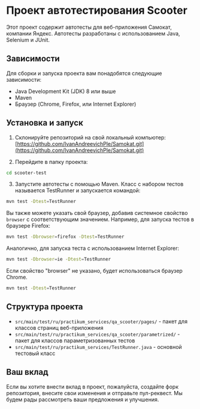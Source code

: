# Проект автотестирования Scooter

Этот проект содержит автотесты для веб-приложения Самокат, компании Яндекс. Автотесты разработаны с использованием Java, Selenium и JUnit.

## Зависимости

Для сборки и запуска проекта вам понадобятся следующие зависимости:
- Java Development Kit (JDK) 8 или выше
- Maven
- Браузер (Chrome, Firefox, или Internet Explorer)

## Установка и запуск

1. Склонируйте репозиторий на свой локальный компьютер:
[https://github.com/IvanAndreevichPle/Samokat.git](https://github.com/IvanAndreevichPle/Samokat.git)

2. Перейдите в папку проекта:
```bash
cd scooter-test
```
3. Запустите автотесты с помощью Maven. Класс с набором тестов называется TestRunner и запускается командой:
```bash
mvn test -Dtest=TestRunner
```

Вы также можете указать свой браузер, добавив системное свойство `browser` с соответствующим значением. Например, для запуска тестов в браузере Firefox:

```bash
mvn test -Dbrowser=firefox -Dtest=TestRunner
```
Аналогично, для запуска теста с использованием Internet Explorer:

```bash
mvn test -Dbrowser=ie -Dtest=TestRunner
```
Если свойство "browser" не указано, будет использоваться браузер Chrome.
```bash
mvn test -Dtest=TestRunner
```

## Структура проекта

- `src/main/test/ru/practikum_services/qa_scooter/pages/` - пакет для классов страниц веб-приложения
- `src/main/test/ru/practikum_services/qa_scooter/parametrized/` - пакет для классов параметризованных тестов
- `src/main/test/ru/practikum_services/TestRunner.java` - основной тестовый класс

## Ваш вклад

Если вы хотите внести вклад в проект, пожалуйста, создайте форк репозитория, 
внесите свои изменения и отправьте пул-реквест. Мы будем рады
рассмотреть ваши предложения и улучшения.

